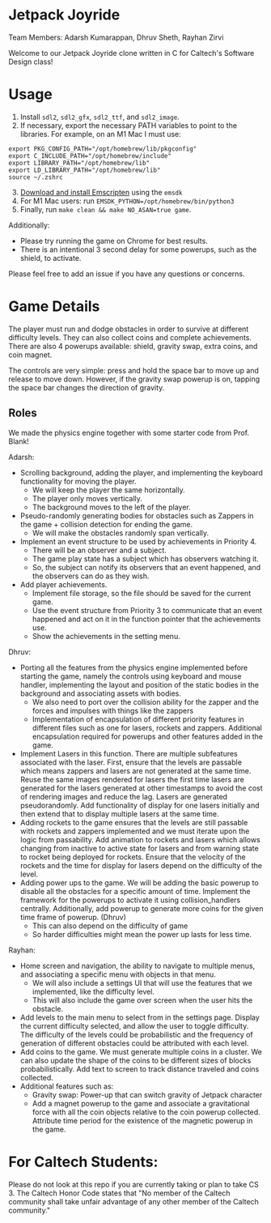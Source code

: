 # Jetpack Joyride

Team Members: Adarsh Kumarappan, Dhruv Sheth, Rayhan Zirvi

Welcome to our Jetpack Joyride clone written in C for Caltech's Software Design class!

# Usage
1. Install `sdl2`, `sdl2_gfx`, `sdl2_ttf`, and `sdl2_image`.
2. If necessary, export the necessary PATH variables to point to the libraries. For example, on an M1 Mac I must use:
```
export PKG_CONFIG_PATH="/opt/homebrew/lib/pkgconfig"
export C_INCLUDE_PATH="/opt/homebrew/include"
export LIBRARY_PATH="/opt/homebrew/lib"
export LD_LIBRARY_PATH="/opt/homebrew/lib"
source ~/.zshrc
```
3. [Download and install Emscripten](https://emscripten.org/docs/getting_started/downloads.html) using the `emsdk`
4. For M1 Mac users: run `EMSDK_PYTHON=/opt/homebrew/bin/python3`
5. Finally, run `make clean && make NO_ASAN=true game`.

Additionally:
- Please try running the game on Chrome for best results.
- There is an intentional 3 second delay for some powerups, such as the shield, to activate.

Please feel free to add an issue if you have any questions or concerns.

# Game Details

The player must run and dodge obstacles in order to survive at different difficulty levels. They can also collect coins and complete achievements. There are also 4 powerups available: shield, gravity swap, extra coins, and coin magnet.

The controls are very simple: press and hold the space bar to move up and release to move down. However, if the gravity swap powerup is on, tapping the space bar changes the direction of gravity.

## Roles

We made the physics engine together with some starter code from Prof. Blank!

Adarsh:
- Scrolling background, adding the player, and implementing the keyboard functionality for moving the player.
    - We will keep the player the same horizontally.
    - The player only moves vertically.
    - The background moves to the left of the player.
- Pseudo-randomly generating bodies for obstacles such as Zappers in the game + collision detection for ending the game.
    - We will make the obstacles randomly span vertically.
- Implement an event structure to be used by achievements in Priority 4.
    - There will be an observer and a subject.
    - The game play state has a subject which has observers watching it.
    - So, the subject can notify its observers that an event happened, and the observers can do as they wish.
- Add player achievements.
    - Implement file storage, so the file should be saved for the current game.
    - Use the event structure from Priority 3 to communicate that an event happened and act on it in the function pointer that the achievements use.
    - Show the achievements in the setting menu.

Dhruv:
- Porting all the features from the physics engine implemented before starting the game, namely the controls using keyboard and mouse handler, implementing the layout and position of the static bodies in the background and associating assets with bodies.
    - We also need to port over the collision ability for the zapper and the forces and impulses with things like the zappers
    - Implementation of encapsulation of different priority features in different files such as one for lasers, rockets and zappers. Additional encapsulation required for powerups and other features added in the game.
- Implement Lasers in this function. There are multiple subfeatures associated with the laser. First, ensure that the levels are passable which means zappers and lasers are not generated at the same time. Reuse the same images rendered for lasers the first time lasers are generated for the lasers generated at other timestamps to avoid the cost of rendering images and reduce the lag. Lasers are generated pseudorandomly. Add functionality of display for one lasers initially and then extend that to display multiple lasers at the same time.
- Adding rockets to the game ensures that the levels are still passable with rockets and zappers implemented and we must iterate upon the logic from passability. Add animation to rockets and lasers which allows changing from inactive to active state for lasers and from warning state to rocket being deployed for rockets. Ensure that the velocity of the rockets and the time for display for lasers depend on the difficulty of the level.
- Adding power ups to the game. We will be adding the basic powerup to disable all the obstacles for a specific amount of time. Implement the framework for the powerups to activate it using collision_handlers centrally. Additionally, add powerup to generate more coins for the given time frame of powerup. (Dhruv)
    - This can also depend on the difficulty of game
    - So harder difficulties might mean the power up lasts for less time.

Rayhan:
- Home screen and navigation, the ability to navigate to multiple menus, and associating a specific menu with objects in that menu.
    - We will also include a settings UI that will use the features that we implemented, like the difficulty level.
    - This will also include the game over screen when the user hits the obstacle.
- Add levels to the main menu to select from in the settings page. Display the current difficulty selected, and allow the user to toggle difficulty. The difficulty of the levels could be probabilistic and the frequency of generation of different obstacles could be attributed with each level.
- Add coins to the game. We must generate multiple coins in a cluster. We can also update the shape of the coins to be different sizes of blocks probabilistically. Add text to screen to track distance traveled and coins collected.
- Additional features such as:
    - Gravity swap: Power-up that can switch gravity of Jetpack character
    - Add a magnet powerup to the game and associate a gravitational force with all the coin objects relative to the coin powerup collected. Attribute time period for the existence of the magnetic powerup in the game.

# For Caltech Students:
Please do not look at this repo if you are currently taking or plan to take CS 3. The Caltech Honor Code states that "No member of the Caltech community shall take unfair advantage of any other member of the Caltech community."